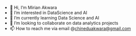 - 👋 Hi, I’m Mirian Akwara
- 👀 I’m interested in DataScience and AI
- 🌱 I’m currently learning Data Science and AI
- 💞️ I’m looking to collaborate on data analytics projects
- 📫 How to reach me via email @chineduakwara@gmail.com

<!---
Mirian-spec/Mirian-spec is a ✨ special ✨ repository because its `README.md` (this file) appears on your GitHub profile.
You can click the Preview link to take a look at your changes.
--->
